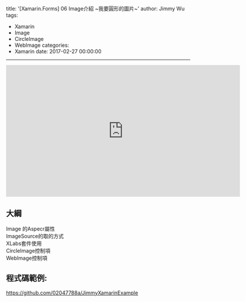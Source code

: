 title: '[Xamarin.Forms] 06 Image介紹 ~我要圓形的圖片~'
author: Jimmy Wu
tags:
  - Xamarin
  - Image
  - CircleImage
  - WebImage
categories:
  - Xamarin
date: 2017-02-27 00:00:00
---
<iframe width="640" height="360" src="https://www.youtube.com/embed/H2llZvHAbc4" frameborder="0" allowfullscreen></iframe>

## 大綱
Image 的Aspecr屬性  
ImageSource的取的方式  
XLabs套件使用  
CircleImage控制項  
WebImage控制項  

## 程式碼範例:
https://github.com/02047788a/JimmyXamarinExample